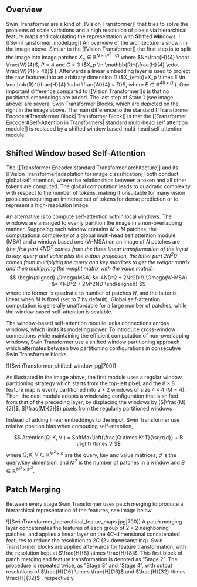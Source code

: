 ## Overview
Swin Transformer are a kind of [[Vision Transformer]]  that tries to solve the problems of scale variations and a high resolution of pixels via hierarchical feature maps and  calculating the representation with **S**hifted **win**dows.
![[SwinTransformer_model.jpg]]
An overview of the architecture is shown in the image above. Similar to the [[Vision Transformer]] the first step is to split the image into image patches $X_p \in \mathbb{R}^{N ×(P^2 \cdot C)}$ where $N=\frac{H}{4} \cdot \frac{W}{4}$, $P=4$ and $C=3$ ($X_p \in \mathbb{R}^{\frac{H}{4} \cdot \frac{W}{4} × 48}$ ). Afterwards a linear embedding layer is used to project the raw features into an arbitrary dimension $D$ ($X_{emb}=X_p \times E \in \mathbb{R}^{\frac{H}{4} \cdot \frac{W}{4} × D}$, where $E \in \mathbb{R}^{48 \times D}$ ). One important difference compared to [[Vision Transformer]]s is that no positional embeddings are added. The last step of State 1 (see image above) are several Swin Transformer Blocks, which are depicted on the right in the image above. The main difference to the standard [[Transformer Encoder#Transformer Block| Transformer Block]] is that the [[Transformer Encoder#Self-Attention in Transformers| standard multi-head self attention module]] is replaced by a shifted window based multi-head self attention module.

## Shifted Window based Self-Attention

The [[Transformer Encoder|standard Transformer architecture]] and its [[Vision Transformer|adaptation for image classification]] both conduct global self attention, where the relationships between a token and all other tokens are computed. The global computation leads to quadratic complexity with respect to the number of tokens, making it unsuitable for many vision problems requiring an immense set of tokens for dense prediction or to represent a high-resolution image.

An alternative is to compute self-attention within local windows. The windows are arranged to evenly partition the image in a non-overlapping manner. Supposing each window contains $M \times M$ patches, the computational complexity of a global multi-head self attention module (MSA) and a window based one (W-MSA) on an image of $N$ patches are (*the first part $4ND^2$ comes from the three linear transformation of the input to key, query and value plus the output projection, the latter part $2N^2D$ comes from multiplying the query and key matrices to get the weight matrix and then multiplying the weight matrix with the value matrix*):
$$
\begin{aligned}
\Omega(MSA) &= 4ND^2 + 2N^2D \\
\Omega(W-MSA) &= 4ND^2 + 2M^2ND
\end{aligned}
$$
where the former is quadratic to number of patches $N$, and the latter is linear when $M$ is fixed (set to 7 by default). Global self-attention computation is generally unaffordable for a large number of patches, while the window based self-attention is scalable.

The window-based self-attention module lacks connections across windows, which limits its modeling power. To introduce cross-window connections while maintaining the efficient computation of non-overlapping windows, Swin Transformer use a shifted window partitioning approach which alternates between two partitioning configurations in consecutive Swin Transformer blocks.

![[SwinTransformer_shifted_window.jpg|700]]

As illustrated in the image above, the first module uses a regular window partitioning strategy which starts from the top-left pixel, and the $8 × 8$ feature map is evenly partitioned into
$2 × 2$ windows of size $4 × 4$ ($M = 4$). Then, the next module adopts a windowing configuration that is shifted from that of the preceding layer, by displacing the windows by ($|\frac{M}{2}|$, $|\frac{M}{2}|$) pixels from the regularly partitioned windows

Instead of adding linear embeddings to the input, Swin Transformer use relative position bias when computing self-attention,

$$
Attention(Q, K, V ) = SoftMax\left(\frac{Q \times K^T}{\sqrt{d}} + B \right) \times V
$$
where $Q, K, V \in \mathbb{R}^{M^2 \times d}$ are the query, key and value matrices; $d$ is the query/key dimension, and $M^2$ is the number of patches in a window and $B \in \mathbb{R}^{M^2 \times M^2}$.

## Patch Merging

Between every stage Swin Transformer uses patch merging to produce a hierarchical representation of the features, see image below.

![[SwinTransformer_hierarchical_featue_maps.jpg|700]]
A patch merging layer concatenates the features of each group of $2 \times 2$ neighboring patches, and applies a linear layer on the $4C$-dimensional concatenated features to reduce the resolution to $2C$ ($2\times$ downsampling). Swin Transformer blocks are applied afterwards for feature transformation, with the resolution kept at $\frac{H}{8} \times \frac{H}{8}$. This first block of patch merging and feature transformation is denoted as “Stage 2”. The procedure is repeated twice, as “Stage 3” and “Stage 4”, with output resolutions of $\frac{H}{16} \times \frac{H}{16}$ and $\frac{H}{32} \times \frac{H}{32}$ , respectively.